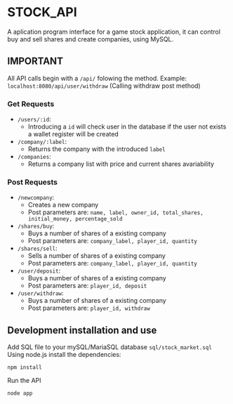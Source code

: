 # STOCK_API

A aplication program interface for a game stock application, it can control buy and sell shares and create companies, using MySQL.

## IMPORTANT

All API calls begin with a `/api/` folowing the method.
Example: `localhost:8080/api/user/withdraw` (Calling withdraw post method)

### Get Requests

* `/users/:id`:
  * Introducing a `id` will check user in the database if the user not exists a wallet register will be created
* `/company/:label`:
  * Returns the company with the introduced `label`
* `/companies`:
  * Returns a company list with price and current shares avariability

### Post Requests

* `/newcompany`:
  * Creates a new company
  * Post parameters are: `name, label, owner_id, total_shares, initial_money, percentage_sold`
* `/shares/buy`:
  * Buys a number of shares of a existing company
  * Post parameters are: `company_label, player_id, quantity`
* `/shares/sell`:
  * Sells a number of shares of a existing company
  * Post parameters are: `company_label, player_id, quantity`
* `/user/deposit`:
  * Buys a number of shares of a existing company
  * Post parameters are: `player_id, deposit`
* `/user/withdraw`:
  * Buys a number of shares of a existing company
  * Post parameters are: `player_id, withdraw`

## Development installation and use

Add SQL file to your mySQL/MariaSQL database `sql/stock_market.sql`
Using node.js install the dependencies:

````Console
npm install
````

Run the API

````Console
node app
````
